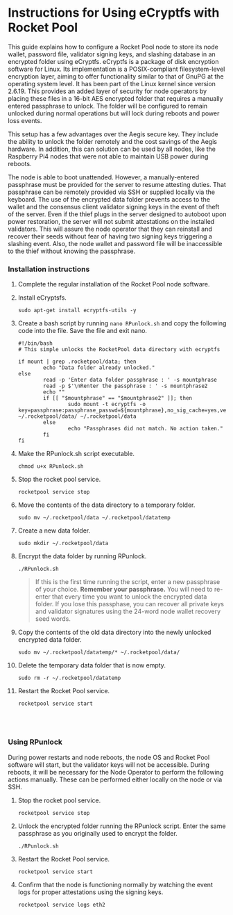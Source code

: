 # Instructions for Using eCryptfs with Rocket Pool

This guide explains how to configure a Rocket Pool node to store its node wallet, password file, validator signing keys, and slashing database in an encrypted folder using eCryptfs. eCryptfs is a package of disk encryption software for Linux. Its implementation is a POSIX-compliant filesystem-level encryption layer, aiming to offer functionality similar to that of GnuPG at the operating system level. It has been part of the Linux kernel since version 2.6.19. This provides an added layer of security for node operators by placing these files in a 16-bit AES encrypted folder that requires a manually entered passphrase to unlock. The folder will be configured to remain unlocked during normal operations but will lock during reboots and power loss events.

This setup has a few advantages over the Aegis secure key. They include the ability to unlock the folder remotely and the cost savings of the Aegis hardware. In addition, this can solution can be used by all nodes, like the Raspberry Pi4 nodes that were not able to maintain USB power during reboots.

The node is able to boot unattended. However, a manually-entered passphrase must be provided for the server to resume attesting duties. That passphrase can be remotely provided via SSH or supplied locally via the keyboard. The use of the encrypted data folder prevents access to the wallet and the consensus client validator signing keys in the event of theft of the server. Even if the thief plugs in the server designed to autoboot upon power restoration, the server will not submit attestations on the installed validators. This will assure the node operator that they can reinstall and recover their seeds without fear of having two signing keys triggering a slashing event. Also, the node wallet and password file will be inaccessible to the thief without knowing the passphrase.


### Installation instructions

1. Complete the regular installation of the Rocket Pool node software.

1. Install eCryptsfs. 
    ```
    sudo apt-get install ecryptfs-utils -y
    ```

1. Create a bash script by running `nano RPunlock.sh` and copy the following code into the file. Save the file and exit nano.
    ```
    #!/bin/bash
    # This simple unlocks the RocketPool data directory with ecryptfs

    if mount | grep .rocketpool/data; then
            echo "Data folder already unlocked."
    else
            read -p 'Enter data folder passphrase : ' -s mountphrase
            read -p $'\nRenter the passphrase : ' -s mountphrase2
            echo ""
            if [[ "$mountphrase" == "$mountphrase2" ]]; then
                    sudo mount -t ecryptfs -o key=passphrase:passphrase_passwd=${mountphrase},no_sig_cache=yes,verbose=no,ecryptfs_cipher=aes,ecryptfs_key_bytes=16,ecryptfs_passthrough=no,ecryptfs_enable_filename_crypto=no ~/.rocketpool/data/ ~/.rocketpool/data
            else
                    echo "Passphrases did not match. No action taken."
            fi
    fi

1. Make the RPunlock.sh script executable.
    ```
    chmod u+x RPunlock.sh
    ```

1. Stop the rocket pool service.
    ```
    rocketpool service stop
    ```

1. Move the contents of the data directory to a temporary folder.
    ```
    sudo mv ~/.rocketpool/data ~/.rocketpool/datatemp
    ```

1. Create a new data folder.
    ```
    sudo mkdir ~/.rocketpool/data 
    ```

1. Encrypt the data folder by running RPunlock. 
    ```
    ./RPunlock.sh
    ```
    >  If this is the first time running the script, enter a new passphrase of your choice. <B>Remember your passphrase.</B> You will need to re-enter that every time you want to unlock the encrypted data folder. If you lose this passphase, you can recover all private keys and validator signatures using the 24-word node wallet recovery seed words. 


1. Copy the contents of the old data directory into the newly unlocked encrypted data folder. 
    ```
    sudo mv ~/.rocketpool/datatemp/* ~/.rocketpool/data/
    ```

1. Delete the temporary data folder that is now empty. 
    ```
    sudo rm -r ~/.rocketpool/datatemp
    ```

 1. Restart the Rocket Pool service.
    ```
    rocketpool service start
    ````
<br>
<br>

### Using RPunlock

During power restarts and node reboots, the node OS and Rocket Pool software will start, but the validator keys will not be accessible. During reboots, it will be necessary for the Node Operator to perform the following actions manually. These can be performed either locally on the node or via SSH. 

1. Stop the rocket pool service.
    ```
    rocketpool service stop
    ```

1.  Unlock the encrypted folder running the RPunlock script. Enter the same passphrase as you originally used to encrypt the folder. 
    ```
    ./RPunlock.sh
    ```

 1. Restart the Rocket Pool service.
    ```
    rocketpool service start
    ````

 1. Confirm that the node is functioning normally by watching the event logs for proper attestations using the signing keys.
    ```
    rocketpool service logs eth2
    ````
